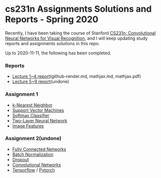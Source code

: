 # cs231n Assignments Solutions and Reports - Spring 2020

Recently, I have been taking the course of Stanford [CS231n: Convolutional Neural Networks for Visual Recognition](http://cs231n.stanford.edu/), and I will keep updating study reports and assignments solutions in this repo.

Up to 2020-11-11, the following has been completed.

### Reports
- [Lecture 1~4 report](https://github.com/V2beach/cs231n/blob/main/reports/report_1.md)(github-render.md, mathjax.md, mathjax.pdf)
- [Lecture 5~9 report](https://github.com/V2beach/cs231n/blob/main/reports/report_2.md)(undone)

### Assignment 1
- [k-Nearest Neighbor](https://github.com/V2beach/cs231n/blob/main/assignment1/knn.ipynb)
- [Support Vector Machines](https://github.com/V2beach/cs231n/blob/main/assignment1/svm.ipynb)
- [Softmax Classifier](https://github.com/V2beach/cs231n/blob/main/assignment1/softmax.ipynb)
- [Two-Layer Neural Network](https://github.com/V2beach/cs231n/blob/main/assignment1/two_layer_net.ipynb)
- [Image Features](https://github.com/V2beach/cs231n/blob/main/assignment1/features.ipynb)


### Assignment 2(undone)
- [Fully Connected Networks](https://github.com/V2beach/CS231n/blob/main/assignment2/FullyConnectedNets.ipynb)
- [Batch Normalization](https://github.com/V2beach/CS231n/blob/main/assignment2/BatchNormalization.ipynb)
- [Dropout](https://github.com/V2beach/CS231n/blob/main/assignment2/Dropout.ipynb)
- [Convolutional Networks](https://github.com/V2beach/CS231n/blob/main/assignment2/ConvolutionalNetworks.ipynb)
- [Tensorflow](https://github.com/V2beach/CS231n/blob/main/assignment2/TensorFlow.ipynb) / [Pytorch](https://github.com/V2beach/CS231n/blob/main/assignment2/PyTorch.ipynb)